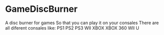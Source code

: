# GameDiscBurner
A disc burner for games So that you can play it on your consales
There are all diferent consales like:
  PS1
  PS2
  PS3
  WII
  XBOX
  XBOX 360
  WII U
